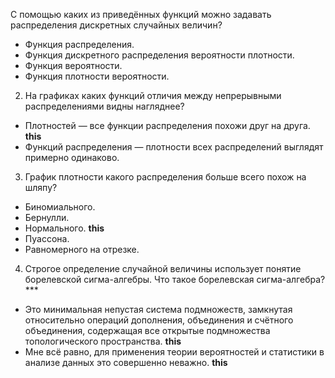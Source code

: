 С помощью каких из приведённых функций можно задавать распределения дискретных случайных величин?  

- Функция распределения.
- Функция дискретного распределения вероятности плотности.
- Функция вероятности.
- Функция плотности вероятности.

2. На графиках каких функций отличия между непрерывными распределениями видны нагляднее?

- Плотностей — все функции распределения похожи друг на друга. **this**
- Функций распределения — плотности всех распределений выглядят примерно одинаково.

3. График плотности какого распределения больше всего похож на шляпу?  

- Биномиального.
- Бернулли.
- Нормального.  **this**
- Пуассона.
- Равномерного на отрезке.

4. Строгое определение случайной величины использует понятие борелевской сигма-алгебры. Что такое борелевская сигма-алгебра?  ***

- Это минимальная непустая система подмножеств, замкнутая относительно операций дополнения, объединения и счётного объединения, содержащая все открытые подмножества топологического пространства. **this**
- Мне всё равно, для применения теории вероятностей и статистики в анализе данных это совершенно неважно. **this**